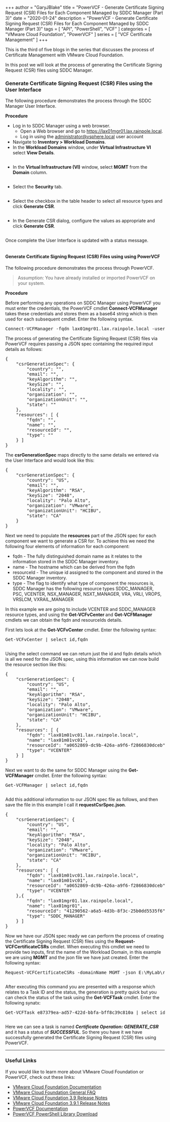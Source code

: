 +++
author = "GaryJBlake"
title = "PowerVCF - Generate Certificate Signing Request (CSR) Files for Each Component Managed by SDDC Manager (Part 3)"
date = "2020-01-24"
description = "PowerVCF - Generate Certificate Signing Request (CSR) Files for Each Component Managed by SDDC Manager (Part 3)"
tags = [
    "API",
    "PowerShell",
    "VCF"
]
categories = [
    "VMware Cloud Foundation",
    "PowerVCF"
]
series = [
    "VCF Certificate Management"
]
+++

This is the third of five blogs in the series that discusses the process of Certificate Management with VMware Cloud Foundation.

In this post we will look at the process of generating the Certificate Signing Request (CSR) files using SDDC Manager.

### Generate Certificate Signing Request (CSR) Files using the User Interface

The following procedure demonstrates the process through the SDDC Manager User Interface.

**Procedure**

<!-- wp:list -->
<ul><li>Log in to SDDC Manager using a web browser.<ul><li>Open a Web browser and go to&nbsp;<a href="https://lax01vcf01.lax.rainpole.local/">https://lax01mgr01.lax.rainpole.local</a>.</li><li>Log in using the <a href="mailto:administrator@vsphere.local">administrator@vsphere.local</a> user account</li></ul></li><li>Navigate to <strong>Inventory &gt; Workload Domains</strong>.</li><li>In the <strong>Workload Domains</strong> window, under <strong>Virtual Infrastructure VI</strong> select <strong>View Details</strong>.</li></ul>
<!-- /wp:list -->

<!-- wp:image {"id":210,"sizeSlug":"large"} -->
<figure class="wp-block-image size-large"><img src="https://mycloudyworldcom.files.wordpress.com/2020/01/image-11.png?w=1024" alt="" class="wp-image-210"/></figure>
<!-- /wp:image -->

<!-- wp:list -->
<ul><li>In the <strong>Virtual Infrastructure (VI)</strong> window, select <strong>MGMT</strong> from the <strong>Domain</strong> column.</li></ul>
<!-- /wp:list -->

<!-- wp:image {"id":211,"sizeSlug":"large"} -->
<figure class="wp-block-image size-large"><img src="https://mycloudyworldcom.files.wordpress.com/2020/01/image-12.png?w=1024" alt="" class="wp-image-211"/></figure>
<!-- /wp:image -->

<!-- wp:list -->
<ul><li>Select the <strong>Security</strong> tab.</li></ul>
<!-- /wp:list -->

<!-- wp:image {"id":212,"sizeSlug":"large"} -->
<figure class="wp-block-image size-large"><img src="https://mycloudyworldcom.files.wordpress.com/2020/01/image-13.png?w=1024" alt="" class="wp-image-212"/></figure>
<!-- /wp:image -->

<!-- wp:list -->
<ul><li>Select the checkbox in the table header to select all resource types and click <strong>Generate CSR</strong>.</li></ul>
<!-- /wp:list -->

<!-- wp:image {"id":214,"sizeSlug":"large"} -->
<figure class="wp-block-image size-large"><img src="https://mycloudyworldcom.files.wordpress.com/2020/01/image-14.png?w=1024" alt="" class="wp-image-214"/></figure>
<!-- /wp:image -->

<!-- wp:list -->
<ul><li>In the Generate CSR dialog, configure the values as appropriate and click <strong>Generate CSR</strong>.</li></ul>
<!-- /wp:list -->

<!-- wp:image {"id":220,"sizeSlug":"large"} -->
<figure class="wp-block-image size-large"><img src="https://mycloudyworldcom.files.wordpress.com/2020/01/image-16.png?w=497" alt="" class="wp-image-220"/></figure>
<!-- /wp:image -->

<!-- wp:paragraph -->
<p>Once complete the User Interface is updated with a status message.</p>
<!-- /wp:paragraph -->

<!-- wp:image {"id":238,"sizeSlug":"large"} -->
<figure class="wp-block-image size-large"><img src="https://mycloudyworldcom.files.wordpress.com/2020/01/image-22.png?w=1024" alt="" class="wp-image-238"/></figure>
<!-- /wp:image -->

<!-- wp:heading {"level":4} -->
<h4>Generate Certificate Signing Request (CSR) Files using using PowerVCF</h4>
<!-- /wp:heading -->

<!-- wp:paragraph -->
<p>The following procedure demonstrates the process through PowerVCF.</p>
<!-- /wp:paragraph -->

<!-- wp:quote -->
<blockquote class="wp-block-quote"><p>Assumption: You have already installed or imported PowerVCF on your system.</p></blockquote>
<!-- /wp:quote -->

<!-- wp:paragraph -->
<p><strong>Procedure</strong></p>
<!-- /wp:paragraph -->

<!-- wp:paragraph -->
<p>Before performing any operations on SDDC Manager using PowerVCF you must enter the credentials, the PowerVCF cmdlet <strong>Connect-VCFManager</strong> takes these credentials and stores them as a base64 string which is then used for each subsequent cmdlet. Enter the following syntax.</p>
<!-- /wp:paragraph -->

<!-- wp:syntaxhighlighter/code {"language":"powershell","lineNumbers":false,"makeURLsClickable":false} -->
<pre class="wp-block-syntaxhighlighter-code">Connect-VCFManager -fqdn lax01mgr01.lax.rainpole.local -username admin -password "VMw@re1!"</pre>
<!-- /wp:syntaxhighlighter/code -->

<!-- wp:paragraph -->
<p>The process of generating the Certificate Signing Request (CSR) files via PowerVCF requires passing a JSON spec containing the required input details as follows:</p>
<!-- /wp:paragraph -->

<!-- wp:syntaxhighlighter/code {"language":"groovy","lineNumbers":false,"makeURLsClickable":false} -->
<pre class="wp-block-syntaxhighlighter-code">{
    "csrGenerationSpec": {
        "country": "",
        "email": "",
        "keyAlgorithm": "",
        "keySize": "",
        "locality": "",
        "organization": "",
        "organizationUnit": "",
        "state": ""
    },
    "resources": [ {
        "fqdn": "",
        "name": "",
        "resourceId": "",
        "type": ""
    } ]
}</pre>
<!-- /wp:syntaxhighlighter/code -->

<!-- wp:paragraph -->
<p>The <strong>csrGenerationSpec</strong> maps directly to the same details we entered via the User Interface and would look like this:</p>
<!-- /wp:paragraph -->

<!-- wp:syntaxhighlighter/code {"language":"groovy","lineNumbers":false,"makeURLsClickable":false} -->
<pre class="wp-block-syntaxhighlighter-code">{
    "csrGenerationSpec": {
        "country": "US",
        "email": "",
        "keyAlgorithm": "RSA",
        "keySize": "2048",
        "locality": "Palo Alto",
        "organization": "VMware",
        "organizationUnit": "HCIBU",
        "state": "CA"
    }
}</pre>
<!-- /wp:syntaxhighlighter/code -->

<!-- wp:paragraph -->
<p>Next we need to populate the <strong>resources</strong> part of the JSON spec for each component we want to generate a CSR for. To achieve this we need the following four elements of information for each component:</p>
<!-- /wp:paragraph -->

<!-- wp:list -->
<ul><li>fqdn - The fully distinguished domain name as it relates to the information stored in the SDDC Manager inventory.</li><li>name - The hostname which can be derived from the fqdn</li><li>resourceId - The unique id assigned to the component and stored in the SDDC Manager inventory.</li><li>type - The flag to identify what type of component the resources is, SDDC Manager has the following resource types SDDC_MANAGER, PSC, VCENTER, NSX_MANAGER, NSXT_MANAGER, VRA, VRLI, VROPS, VRSLCM, VXRAIL_MANAGER</li></ul>
<!-- /wp:list -->

<!-- wp:paragraph -->
<p>In this example we are going to include VCENTER and SDDC_MANAGER resource types, and using the <strong>Get-VCFvCenter </strong>and <strong>Get-VCFManager </strong>cmdlets we can obtain the fqdn and resourceIds details.</p>
<!-- /wp:paragraph -->

<!-- wp:paragraph -->
<p>First lets look at the <strong>Get-VCFvCenter</strong> cmdlet. Enter the following syntax:</p>
<!-- /wp:paragraph -->

<!-- wp:syntaxhighlighter/code {"language":"powershell","lineNumbers":false,"makeURLsClickable":false} -->
<pre class="wp-block-syntaxhighlighter-code">Get-VCFvCenter | select id,fqdn</pre>
<!-- /wp:syntaxhighlighter/code -->

<!-- wp:image {"id":227,"sizeSlug":"large"} -->
<figure class="wp-block-image size-large"><img src="https://mycloudyworldcom.files.wordpress.com/2020/01/image-18.png?w=893" alt="" class="wp-image-227"/></figure>
<!-- /wp:image -->

<!-- wp:paragraph -->
<p>Using the select command we can return just the id and fqdn details which is all we need for the JSON spec, using this information we can now build the resource section like this:</p>
<!-- /wp:paragraph -->

<!-- wp:syntaxhighlighter/code {"language":"groovy","lineNumbers":false,"makeURLsClickable":false} -->
<pre class="wp-block-syntaxhighlighter-code">{
    "csrGenerationSpec": {
        "country": "US",
        "email": "",
        "keyAlgorithm": "RSA",
        "keySize": "2048",
        "locality": "Palo Alto",
        "organization": "VMware",
        "organizationUnit": "HCIBU",
        "state": "CA"
    },
    "resources": [ {
        "fqdn": "lax01m01vc01.lax.rainpole.local",
        "name": "lax01m01vc01",
        "resourceId": "a0652869-dc9b-426a-a9f6-f2866830dceb",
        "type": "VCENTER"
    } ]
}</pre>
<!-- /wp:syntaxhighlighter/code -->

<!-- wp:paragraph -->
<p>Next we want to do the same for SDDC Manager using the <strong>Get-VCFManager</strong> cmdlet. Enter the following syntax:</p>
<!-- /wp:paragraph -->

<!-- wp:syntaxhighlighter/code {"language":"powershell","lineNumbers":false,"makeURLsClickable":false} -->
<pre class="wp-block-syntaxhighlighter-code">Get-VCFManager | select id,fqdn</pre>
<!-- /wp:syntaxhighlighter/code -->

<!-- wp:image {"id":228,"sizeSlug":"large"} -->
<figure class="wp-block-image size-large"><img src="https://mycloudyworldcom.files.wordpress.com/2020/01/image-19.png?w=894" alt="" class="wp-image-228"/></figure>
<!-- /wp:image -->

<!-- wp:paragraph -->
<p>Add this additional information to our JSON spec file as follows, and then save the file in this example I call it <strong>requestCsrSpec.json</strong>.</p>
<!-- /wp:paragraph -->

<!-- wp:syntaxhighlighter/code {"language":"groovy","lineNumbers":false,"makeURLsClickable":false} -->
<pre class="wp-block-syntaxhighlighter-code">{
    "csrGenerationSpec": {
        "country": "US",
        "email": "",
        "keyAlgorithm": "RSA",
        "keySize": "2048",
        "locality": "Palo Alto",
        "organization": "VMware",
        "organizationUnit": "HCIBU",
        "state": "CA"
    },
    "resources": [ {
        "fqdn": "lax01m01vc01.lax.rainpole.local",
        "name": "lax01m01vc01",
        "resourceId": "a0652869-dc9b-426a-a9f6-f2866830dceb",
        "type": "VCENTER"
    },{
        "fqdn": "lax01mgr01.lax.rainpole.local",
        "name": "lax01mgr01",
        "resourceId": "41290562-a6a5-4d3b-8f3c-25b0dd5535f6",
        "type": "SDDC_MANAGER" 
    } ]
}</pre>
<!-- /wp:syntaxhighlighter/code -->

<!-- wp:paragraph -->
<p>Now we have our JSON spec ready we can perform the process of creating the Certificate Signing Request (CSR) files using the <strong>Request-VCFCertificateCSRs</strong> cmdlet. When executing this cmdlet we need to provide two inputs, first the name of the Workload Domain, in this example we are using <strong>MGMT</strong> and the json file we have just created. Enter the following syntax:</p>
<!-- /wp:paragraph -->

<!-- wp:syntaxhighlighter/code {"language":"powershell","lineNumbers":false,"makeURLsClickable":false} -->
<pre class="wp-block-syntaxhighlighter-code">Request-VCFCertificateCSRs -domainName MGMT -json E:\MyLab\requestCsrSpec.json</pre>
<!-- /wp:syntaxhighlighter/code -->

<!-- wp:image {"id":234,"sizeSlug":"large"} -->
<figure class="wp-block-image size-large"><img src="https://mycloudyworldcom.files.wordpress.com/2020/01/image-20.png?w=792" alt="" class="wp-image-234"/></figure>
<!-- /wp:image -->

<!-- wp:paragraph -->
<p>After executing this command you are presented with a response which relates to a  Task ID and the status, the generation is pretty quick but you can check the status of the task using the <strong>Get-VCFTask</strong> cmdlet. Enter the following synatx:</p>
<!-- /wp:paragraph -->

<!-- wp:syntaxhighlighter/code {"language":"powershell","lineNumbers":false,"makeURLsClickable":false} -->
<pre class="wp-block-syntaxhighlighter-code">Get-VCFTask e87379ea-ad57-422d-bbfa-bff8c39c810a | select id,name,status</pre>
<!-- /wp:syntaxhighlighter/code -->

<!-- wp:image {"id":236,"sizeSlug":"large"} -->
<figure class="wp-block-image size-large"><img src="https://mycloudyworldcom.files.wordpress.com/2020/01/image-21.png?w=994" alt="" class="wp-image-236"/></figure>
<!-- /wp:image -->

<!-- wp:paragraph -->
<p>Here we can see a task is named <strong><em>Certificate Operation: GENERATE_CSR</em></strong> and it has a status of <strong><em>SUCCESSFUL</em></strong>. So there you have it we have successfully generated the Certificate Signing Request (CSR) files using PowerVCF.</p>
<!-- /wp:paragraph -->

- - -
### Useful Links

If you would like to learn more about VMware Cloud Foundation or PowerVCF, check out these links:

* [VMware Cloud Foundation Documentation](https://docs.vmware.com/en/VMware-Cloud-Foundation/)
* [VMware Cloud Foundation General FAQ](https://www.vmware.com/content/dam/digitalmarketing/vmware/en/pdf/datasheet/products/vmware-cloud-foundation-faq.pdf)
* [VMware Cloud Foundation 3.9 Release Notes](https://docs.vmware.com/en/VMware-Cloud-Foundation/3.9/rn/VMware-Cloud-Foundation-39-Release-Notes.html)
* [VMware Cloud Foundation 3.9.1 Release Notes](https://docs.vmware.com/en/VMware-Cloud-Foundation/3.9.1/rn/VMware-Cloud-Foundation-391-Release-Notes.html)
* [PowerVCF Documentation](https://powervcf.readthedocs.io/en/latest/)
* [PowerVCF PowerShell Library Download](https://www.powershellgallery.com/packages/PowerVCF)